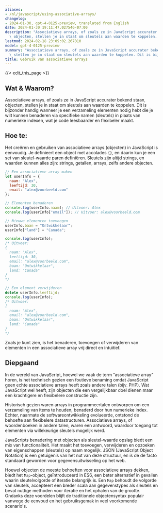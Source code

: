```yaml
---
aliases:
- /nl/javascript/using-associative-arrays/
changelog:
- 2024-01-30, gpt-4-0125-preview, translated from English
date: 2024-01-30 19:11:47.027546-07:00
description: "Associatieve arrays, of zoals ze in JavaScript accurater bekend staan,\
  \ objecten, stellen je in staat om sleutels aan waarden te koppelen. Dit is bijzonder\u2026"
lastmod: 2024-02-18 23:09:02.267810
model: gpt-4-0125-preview
summary: "Associatieve arrays, of zoals ze in JavaScript accurater bekend staan, objecten,\
  \ stellen je in staat om sleutels aan waarden te koppelen. Dit is bijzonder\u2026"
title: Gebruik van associatieve arrays
---
```


{{< edit_this_page >}}

## Wat & Waarom?

Associatieve arrays, of zoals ze in JavaScript accurater bekend staan, objecten, stellen je in staat om sleutels aan waarden te koppelen. Dit is bijzonder handig wanneer je een verzameling elementen nodig hebt die je wilt kunnen benaderen via specifieke namen (sleutels) in plaats van numerieke indexen, wat je code leesbaarder en flexibeler maakt.

## Hoe te:

Het creëren en gebruiken van associatieve arrays (objecten) in JavaScript is eenvoudig. Je definieert een object met accolades `{}`, en daarin kun je een set van sleutel-waarde paren definiëren. Sleutels zijn altijd strings, en waarden kunnen alles zijn: strings, getallen, arrays, zelfs andere objecten.

```javascript
// Een associatieve array maken
let userInfo = {
  naam: "Alex",
  leeftijd: 30,
  email: "alex@voorbeeld.com"
};

// Elementen benaderen
console.log(userInfo.naam); // Uitvoer: Alex
console.log(userInfo["email"]); // Uitvoer: alex@voorbeeld.com

// Nieuwe elementen toevoegen
userInfo.baan = "Ontwikkelaar";
userInfo["land"] = "Canada";

console.log(userInfo);
/* Uitvoer:
{
  naam: "Alex",
  leeftijd: 30,
  email: "alex@voorbeeld.com",
  baan: "Ontwikkelaar",
  land: "Canada"
}
*/

// Een element verwijderen
delete userInfo.leeftijd;
console.log(userInfo);
/* Uitvoer:
{
  naam: "Alex",
  email: "alex@voorbeeld.com",
  baan: "Ontwikkelaar",
  land: "Canada"
}
*/
```

Zoals je kunt zien, is het benaderen, toevoegen of verwijderen van elementen in een associatieve array vrij direct en intuïtief.

## Diepgaand

In de wereld van JavaScript, hoewel we vaak de term "associatieve array" horen, is het technisch gezien een foutieve benaming omdat JavaScript geen echte associatieve arrays heeft zoals andere talen (bijv. PHP). Wat JavaScript wel heeft, zijn objecten die een vergelijkbaar doel dienen maar een krachtigere en flexibelere constructie zijn.

Historisch gezien waren arrays in programmeertalen ontworpen om een verzameling van items te houden, benaderd door hun numerieke index. Echter, naarmate de softwareontwikkeling evolueerde, ontstond de behoefte aan flexibelere datastructuren. Associatieve arrays, of woordenboeken in andere talen, waren een antwoord, waardoor toegang tot elementen via willekeurige sleutels mogelijk werd.

JavaScripts benadering met objecten als sleutel-waarde opslag biedt een mix van functionaliteit. Het maakt het toevoegen, verwijderen en opzoeken van eigenschappen (sleutels) op naam mogelijk. JSON (JavaScript Object Notation) is een getuigenis van het nut van deze structuur, en is de de facto standaard geworden voor gegevensuitwisseling op het web.

Hoewel objecten de meeste behoeften voor associatieve arrays dekken, biedt het `Map`-object, geïntroduceerd in ES6, een beter alternatief in gevallen waarin sleutelvolgorde of iteratie belangrijk is. Een `Map` behoudt de volgorde van sleutels, accepteert een breder scala aan gegevenstypes als sleutels en bevat nuttige methoden voor iteratie en het ophalen van de grootte. Ondanks deze voordelen blijft de traditionele objectensyntax populair vanwege de eenvoud en het gebruiksgemak in veel voorkomende scenario's.
